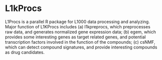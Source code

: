 # L1kProcs
L1Procs is a parallel R package for L1000 data processing and analyzing. Major function of L1KProcs includes (a) l1kpreprocs, which preprocesses raw data, and generates normalized gene expression data; (b) egem, which provides some interesting genes as target related genes, and potential transcription factors involved in the function of the compounds; (c) csNMF, which can detect compound signatures, and provide interesting compounds as drug candidates.
